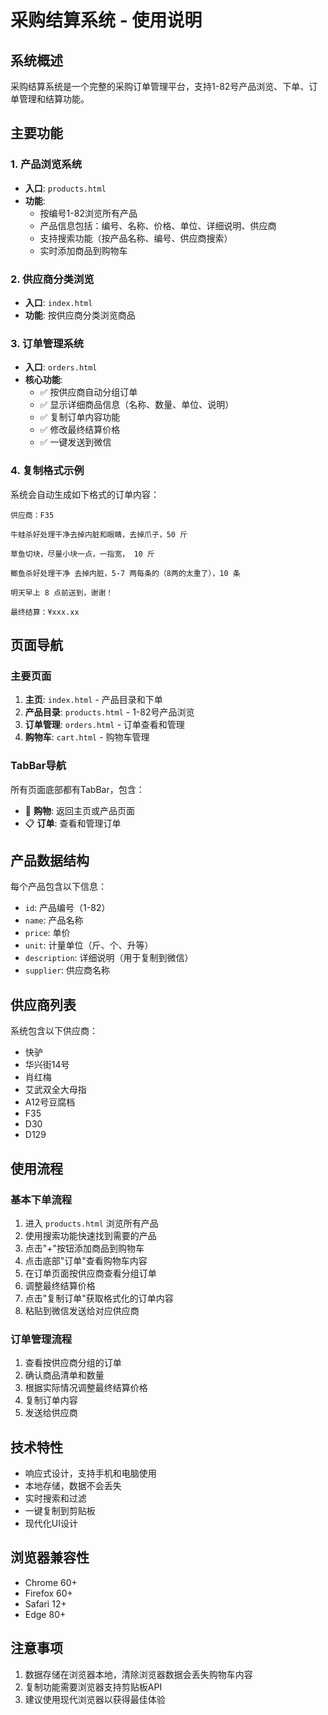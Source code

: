 # 采购结算系统 - 使用说明

## 系统概述
采购结算系统是一个完整的采购订单管理平台，支持1-82号产品浏览、下单、订单管理和结算功能。

## 主要功能

### 1. 产品浏览系统
- **入口**: `products.html`
- **功能**: 
  - 按编号1-82浏览所有产品
  - 产品信息包括：编号、名称、价格、单位、详细说明、供应商
  - 支持搜索功能（按产品名称、编号、供应商搜索）
  - 实时添加商品到购物车

### 2. 供应商分类浏览
- **入口**: `index.html`
- **功能**: 按供应商分类浏览商品

### 3. 订单管理系统
- **入口**: `orders.html`
- **核心功能**:
  - ✅ 按供应商自动分组订单
  - ✅ 显示详细商品信息（名称、数量、单位、说明）
  - ✅ 复制订单内容功能
  - ✅ 修改最终结算价格
  - ✅ 一键发送到微信

### 4. 复制格式示例
系统会自动生成如下格式的订单内容：
```
供应商：F35

牛蛙杀好处理干净去掉内脏和眼睛，去掉爪子，50 斤

草鱼切块，尽量小块一点，一指宽， 10 斤

鲫鱼杀好处理干净 去掉内脏，5-7 两每条的（8两的太重了），10 条

明天早上 8 点前送到，谢谢！

最终结算：¥xxx.xx
```

## 页面导航

### 主要页面
1. **主页**: `index.html` - 产品目录和下单
2. **产品目录**: `products.html` - 1-82号产品浏览
3. **订单管理**: `orders.html` - 订单查看和管理
4. **购物车**: `cart.html` - 购物车管理

### TabBar导航
所有页面底部都有TabBar，包含：
- 🛒 **购物**: 返回主页或产品页面
- 📋 **订单**: 查看和管理订单

## 产品数据结构
每个产品包含以下信息：
- `id`: 产品编号（1-82）
- `name`: 产品名称
- `price`: 单价
- `unit`: 计量单位（斤、个、升等）
- `description`: 详细说明（用于复制到微信）
- `supplier`: 供应商名称

## 供应商列表
系统包含以下供应商：
- 快驴
- 华兴街14号
- 肖红梅
- 艾武双全大母指
- A12号豆腐档
- F35
- D30
- D129

## 使用流程

### 基本下单流程
1. 进入 `products.html` 浏览所有产品
2. 使用搜索功能快速找到需要的产品
3. 点击"+"按钮添加商品到购物车
4. 点击底部"订单"查看购物车内容
5. 在订单页面按供应商查看分组订单
6. 调整最终结算价格
7. 点击"复制订单"获取格式化的订单内容
8. 粘贴到微信发送给对应供应商

### 订单管理流程
1. 查看按供应商分组的订单
2. 确认商品清单和数量
3. 根据实际情况调整最终结算价格
4. 复制订单内容
5. 发送给供应商

## 技术特性
- 响应式设计，支持手机和电脑使用
- 本地存储，数据不会丢失
- 实时搜索和过滤
- 一键复制到剪贴板
- 现代化UI设计

## 浏览器兼容性
- Chrome 60+
- Firefox 60+
- Safari 12+
- Edge 80+

## 注意事项
1. 数据存储在浏览器本地，清除浏览器数据会丢失购物车内容
2. 复制功能需要浏览器支持剪贴板API
3. 建议使用现代浏览器以获得最佳体验



